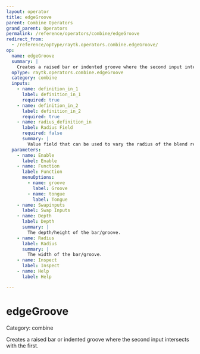 ```yaml
---
layout: operator
title: edgeGroove
parent: Combine Operators
grand_parent: Operators
permalink: /reference/operators/combine/edgeGroove
redirect_from:
  - /reference/opType/raytk.operators.combine.edgeGroove/
op:
  name: edgeGroove
  summary: |
    Creates a raised bar or indented groove where the second input intersects with the first.
  opType: raytk.operators.combine.edgeGroove
  category: combine
  inputs:
    - name: definition_in_1
      label: definition_in_1
      required: true
    - name: definition_in_2
      label: definition_in_2
      required: true
    - name: radius_definition_in
      label: Radius Field
      required: false
      summary: |
        Value field that can be used to vary the radius of the blend region at different points in space, by *multiplying* the value of the `Radius` parameter.
  parameters:
    - name: Enable
      label: Enable
    - name: Function
      label: Function
      menuOptions:
        - name: groove
          label: Groove
        - name: tongue
          label: Tongue
    - name: Swapinputs
      label: Swap Inputs
    - name: Depth
      label: Depth
      summary: |
        The depth/height of the bar/groove.
    - name: Radius
      label: Radius
      summary: |
        The width of the bar/groove.
    - name: Inspect
      label: Inspect
    - name: Help
      label: Help

---
```


# edgeGroove

Category: combine



Creates a raised bar or indented groove where the second input intersects with the first.